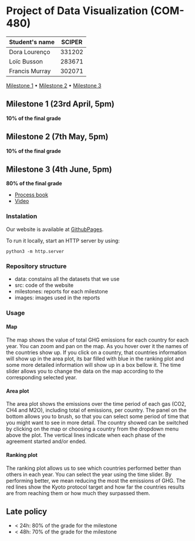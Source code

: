 # Project of Data Visualization (COM-480)

| Student's name | SCIPER |
| -------------- | ------ |
| Dora Lourenço  | 331202 |
| Loïc Busson    | 283671 |
| Francis Murray | 302071 |

[Milestone 1](milestones/Milestone1.md) • [Milestone 2](milestones/Milestone_2.pdf) • [Milestone 3](milestones/Milestone3.pdf)

## Milestone 1 (23rd April, 5pm)

**10% of the final grade**


## Milestone 2 (7th May, 5pm)

**10% of the final grade**


## Milestone 3 (4th June, 5pm)

**80% of the final grade**

- [Process book](milestones/Milestone3.pdf)
- [Video](https://www.youtube.com/watch?v=vla4OJxy5Pk)

### Instalation

Our website is available at [GithubPages](https://com-480-data-visualization.github.io/data-visualization-project-2021-dfl/).

To run it locally, start an HTTP server by using:

``` python3 -m http.server ```

### Repository structure

- data: constains all the datasets that we use
- src: code of the website
- milestones: reports for each milestone
- images: images used in the reports

### Usage

#### Map

The map shows the value of total GHG emissions for each country for each year. You can zoom and pan on the map. As you hover over it the names of the countries show up. If you click on a country, that countries information will show up in the area plot, its bar filled with blue in the ranking plot and some more detailed information will show up in a box bellow it. The time slider allows you to change the data on the map according to the corresponding selected year.

#### Area plot

The area plot shows the emissions over the time period of each gas (CO2, CH4 and M2O), including total of emissions, per country. The panel on the bottom allows you to brush, so that you can select some period of time that you might want to see in more detail. The country showed can be switched by clicking on the map or choosing a country from the dropdown menu above the plot. The vertical lines indicate when each phase of the agreement started and/or ended.

#### Ranking plot

The ranking plot allows us to see which countries performed better than others in each year. You can select the year using the time slider. By performing better, we mean reducing the most the emissions of GHG. The red lines show the Kyoto protocol target and how far the countries results are from reaching them or how much they surpassed them.











## Late policy

- < 24h: 80% of the grade for the milestone
- < 48h: 70% of the grade for the milestone

